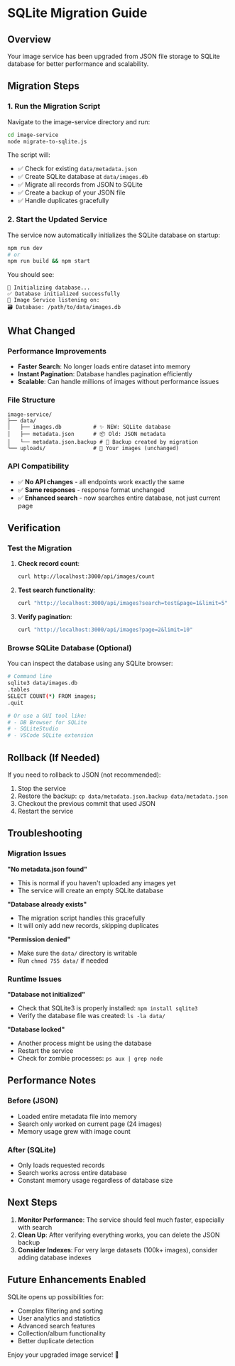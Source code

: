 # SQLite Migration Guide

## Overview

Your image service has been upgraded from JSON file storage to SQLite database for better performance and scalability.

## Migration Steps

### 1. Run the Migration Script

Navigate to the image-service directory and run:

```bash
cd image-service
node migrate-to-sqlite.js
```

The script will:
- ✅ Check for existing `data/metadata.json`
- ✅ Create SQLite database at `data/images.db`
- ✅ Migrate all records from JSON to SQLite
- ✅ Create a backup of your JSON file
- ✅ Handle duplicates gracefully

### 2. Start the Updated Service

The service now automatically initializes the SQLite database on startup:

```bash
npm run dev
# or
npm run build && npm start
```

You should see:
```
🔌 Initializing database...
✅ Database initialized successfully
🚀 Image Service listening on:
🗃️ Database: /path/to/data/images.db
```

## What Changed

### Performance Improvements
- **Faster Search**: No longer loads entire dataset into memory
- **Instant Pagination**: Database handles pagination efficiently  
- **Scalable**: Can handle millions of images without performance issues

### File Structure
```
image-service/
├── data/
│   ├── images.db          # ✨ NEW: SQLite database
│   ├── metadata.json      # 📦 Old: JSON metadata
│   └── metadata.json.backup # 💾 Backup created by migration
└── uploads/               # 📁 Your images (unchanged)
```

### API Compatibility
- ✅ **No API changes** - all endpoints work exactly the same
- ✅ **Same responses** - response format unchanged
- ✅ **Enhanced search** - now searches entire database, not just current page

## Verification

### Test the Migration
1. **Check record count**:
   ```bash
   curl http://localhost:3000/api/images/count
   ```

2. **Test search functionality**:
   ```bash
   curl "http://localhost:3000/api/images?search=test&page=1&limit=5"
   ```

3. **Verify pagination**:
   ```bash
   curl "http://localhost:3000/api/images?page=2&limit=10"
   ```

### Browse SQLite Database (Optional)
You can inspect the database using any SQLite browser:

```bash
# Command line
sqlite3 data/images.db
.tables
SELECT COUNT(*) FROM images;
.quit

# Or use a GUI tool like:
# - DB Browser for SQLite
# - SQLiteStudio  
# - VSCode SQLite extension
```

## Rollback (If Needed)

If you need to rollback to JSON (not recommended):

1. Stop the service
2. Restore the backup: `cp data/metadata.json.backup data/metadata.json`
3. Checkout the previous commit that used JSON
4. Restart the service

## Troubleshooting

### Migration Issues

**"No metadata.json found"**
- This is normal if you haven't uploaded any images yet
- The service will create an empty SQLite database

**"Database already exists"**
- The migration script handles this gracefully
- It will only add new records, skipping duplicates

**"Permission denied"**
- Make sure the `data/` directory is writable
- Run `chmod 755 data/` if needed

### Runtime Issues

**"Database not initialized"**
- Check that SQLite3 is properly installed: `npm install sqlite3`
- Verify the database file was created: `ls -la data/`

**"Database locked"**
- Another process might be using the database
- Restart the service
- Check for zombie processes: `ps aux | grep node`

## Performance Notes

### Before (JSON)
- Loaded entire metadata file into memory
- Search only worked on current page (24 images)
- Memory usage grew with image count

### After (SQLite)  
- Only loads requested records
- Search works across entire database
- Constant memory usage regardless of database size

## Next Steps

1. **Monitor Performance**: The service should feel much faster, especially with search
2. **Clean Up**: After verifying everything works, you can delete the JSON backup
3. **Consider Indexes**: For very large datasets (100k+ images), consider adding database indexes

## Future Enhancements Enabled

SQLite opens up possibilities for:
- Complex filtering and sorting
- User analytics and statistics  
- Advanced search features
- Collection/album functionality
- Better duplicate detection

Enjoy your upgraded image service! 🚀 